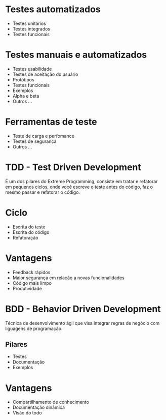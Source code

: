 # Testes automatizados
* Testes unitários
* Testes integrados
* Testes funcionais

# Testes manuais e automatizados
* Testes usabilidade
* Testes de aceitação do usuário
* Protótipos
* Testes funcionais
* Exemplos
* Alpha e beta
* Outros ...
 
# Ferramentas de teste
* Teste de carga e perfomance
* Testes de segurança
* Outros ...

# TDD - Test Driven Development
É um dos pilares do Extreme Programming, consiste em tratar e refatorar em pequenos ciclos,
onde você escreve o teste antes do código, faz o mesmo passar e refatorar o código.

# Ciclo
* Escrita do teste
* Escrita do código
* Refatoração

# Vantagens
* Feedback rápidos
* Maior segurança em relação a novas funcionalidades
* Código mais limpo
* Produtividade

# BDD - Behavior Driven Development
Técnica de desenvolvimento ágil que visa integrar regras de negócio com liguagens de programação.

## Pilares
* Testes
* Documentação
* Exemplos

# Vantagens
* Compartilhamento de conhecimento
* Documentação dinâmica
* Visão do todo